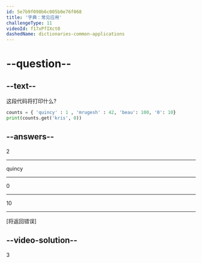 ```yaml
---
id: 5e7b9f090b6c005b0e76f068
title: '字典：常见应用'
challengeType: 11
videoId: f17xPfIXct0
dashedName: dictionaries-common-applications
---
```


# --question--

## --text--

这段代码将打印什么?

```python
counts = { 'quincy' : 1 , 'mrugesh' : 42, 'beau': 100, '0': 10}
print(counts.get('kris', 0))
```

## --answers--

2

---

quincy

---

0

---

10

---

[将返回错误]

## --video-solution--

3

